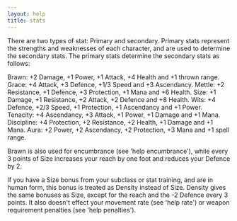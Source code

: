```yaml
---
layout: help
title: stats
---
```


There are two types of stat: Primary and secondary.  Primary stats represent 
the strengths and weaknesses of each character, and are used to determine the 
secondary stats.  The primary stats determine the secondary stats as follows:

Brawn: +2 Damage, +1 Power, +1 Attack, +4 Health and +1 thrown range.
Grace: +4 Attack, +3 Defence, +1/3 Speed and +3 Ascendancy.
Mettle: +2 Resistance, +1 Defence, +3 Protection, +1 Mana and +6 Health.
Size: +1 Damage, +1 Resistance, +2 Attack, +2 Defence and +8 Health.
Wits: +4 Defence, +2/3 Speed, +1 Protection, +1 Ascendancy and +1 Power.
Tenacity: +4 Ascendancy, +3 Attack, +1 Power, +1 Damage and +1 Mana.
Discipline: +4 Protection, +2 Resistance, +2 Health, +1 Damage and +1 Mana.
Aura: +2 Power, +2 Ascendancy, +2 Protection, +3 Mana and +1 spell range.

Brawn is also used for encumbrance (see 'help encumbrance'), while every 3 
points of Size increases your reach by one foot and reduces your Defence by 2.

If you have a Size bonus from your subclass or stat training, and are in human 
form, this bonus is treated as Density instead of Size.  Density gives the same
bonuses as Size, except for the reach and the -2 Defence every 3 points.  It 
also doesn't effect your movement rate (see 'help rate') or weapon requirement 
penalties (see 'help penalties').
